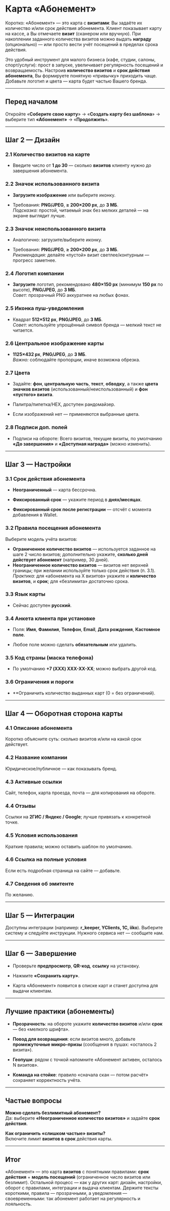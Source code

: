 # Карта «Абонемент»

Коротко: «Абонемент» — это карта с **визитами**: Вы задаёте их количество и/или срок действия абонемента. Клиент показывает карту на кассе, а Вы отмечаете **визит** (сканером или вручную). При накоплении заданного количества визитов можно выдать **награду** (опционально) — или просто вести учёт посещений в пределах срока действия.

Это удобный инструмент для малого бизнеса (кафе, студии, салоны, спорт/услуги): прост в запуске, увеличивает регулярность посещений и возвращаемость. Настроив **количество визитов** и **срок действия абонемента**, Вы формируете понятную «привычку» приходить чаще. Добавьте логотип и цвета — карта будет частью Вашего бренда. 

---

## Перед началом

Откройте «**Соберите свою карту**» → «**Создать карту без шаблона**» → выберите тип **«Абонемент»** → «**Продолжить**».

---

## Шаг 2 — Дизайн

### 2.1 Количество визитов на карте

- Введите число от **1 до 30** — сколько **визитов** клиенту нужно до завершения абонемента.  
### 2.2 Значок использованного визита

- **Загрузите изображение** или выберите иконку.
    
- Требования: **PNG/JPEG**, **≥ 200×200 px**, до **3 МБ**.  
    _Подсказка:_ простой, читаемый знак без мелких деталей — на экране выглядит лучше.

### 2.3 Значок неиспользованного визита

- Аналогично: загрузите/выберите иконку.
    
- Требования: **PNG/JPEG**, **≥ 200×200 px**, до **3 МБ**.  
    _Рекомендация:_ делайте «пустой» визит светлее/контурным — прогресс заметнее.

### 2.4 Логотип компании

- **Загрузите** логотип, рекомендовано **480×150 px** (минимум **150 px** по высоте), **PNG/JPEG**, до **3 МБ**.  
    _Совет:_ прозрачный PNG аккуратнее на любых фонах.

### 2.5 Иконка пуш-уведомления

- Квадрат **512×512 px**, **PNG/JPEG**, до **3 МБ**.  
    _Совет:_ используйте упрощённый символ бренда — мелкий текст не читается.

### 2.6 Центральное изображение карты

- **1125×432 px**, **PNG/JPEG**, до **3 МБ**.  
    _Важно:_ соблюдайте пропорции, иначе возможна обрезка.

### 2.7 Цвета

- Задайте: **фон**, **центральную часть**, **текст**, **обводку**, а также **цвета значков визитов** (использованный/неиспользованный) и **фон «пустого» визита**.
    
- Палитра/пипетка/HEX, доступен рандомайзер.
    
- Если изображений нет — применяются выбранные цвета.

### 2.8 Подписи доп. полей

- Подписи на обороте: Всего визитов, текущие визиты, по умолчанию **«До завершения»** и **«Доступная награда»** (можно изменить).

---

## Шаг 3 — Настройки

### 3.1 Срок действия абонемента

- **Неограниченный** — карта бессрочна.
    
- **Фиксированный срок** — укажите период в **днях/месяцах**.
    
- **Фиксированный срок после регистрации** — отсчёт с момента добавления в Wallet.  

### 3.2 Правила посещения абонемента

Выберите модель учёта визитов:

- **Ограниченное количество визитов** — используется заданное на шаге 2 число визитов; дополнительно укажите, **сколько дней действует абонемент** (например, 30 дней).
- **Неограниченное количество визитов** — визитов нет верхней границы; при желании используйте только срок действия (п. 3.1).  
    _Практика:_ для «абонемента на X визитов» укажите и **количество визитов**, и **срок**; для «безлимита» достаточно срока.


### 3.3 Язык карты

- Сейчас доступен **русский**.
    

### 3.4 Анкета клиента при установке

- Поля: **Имя**, **Фамилия**, **Телефон**, **Email**, **Дата рождения**, **Кастомное поле**.
    
- Любое поле можно сделать **обязательным** или удалить.

### 3.5 Код страны (маска телефона)

- По умолчанию **+7 (XXX) XXX-XX-XX**; можно выбрать другой код.

### 3.6 Ограничения и пороги

- **Ограничить количество выданных карт (0 = без ограничений).

---

## Шаг 4 — Оборотная сторона карты

### 4.1 Описание абонемента

Коротко объясните суть: сколько визитов и/или на какой срок действует.

### 4.2 Название компании

Юридическое/публичное — как показывать бренд.

### 4.3 Активные ссылки

Сайт, телефон, карта проезда, почта — для копирования на обороте.

### 4.4 Отзывы

Ссылки на **2ГИС / Яндекс / Google**; лучше привязать к конкретной точке.

### 4.5 Условия использования

Краткие правила; можно оставить шаблон по умолчанию.

### 4.6 Ссылка на полные условия

Если есть подробная страница на сайте — добавьте.

### 4.7 Сведения об эмитенте

По желанию.

---

## Шаг 5 — Интеграции

Доступны интеграции (например: **r_keeper, YClients, 1С, iiko**). Выберите систему и следуйте инструкции. Нужного сервиса нет — сообщите нам.

---

## Шаг 6 — Завершение

- Проверьте **предпросмотр**, **QR-код**, **ссылку** на установку.
    
- Нажмите **«Сохранить карту»**.
    
- Карта «Абонемент» появится в списке карт и станет доступна для выдачи клиентам.

---

## Лучшие практики (абонементы)

- **Прозрачность**: на обороте укажите **количество визитов** и/или **срок** — без «мелкого шрифта».
    
- **Повод для возвращения**: если визитов много, добавьте **промежуточные микро-призы** (сообщения в пушах: «осталось 2 визита»).
    
- **Геопуши**: рядом с точкой напомните «Абонемент активен, осталось N визитов».
    
- **Команда на стойке**: правило «сначала скан — потом расчёт» сохраняет корректность учёта.

---

## Частые вопросы

**Можно сделать безлимитный абонемент?**  
Да: выберите **«Неограниченное количество визитов»** и задайте **срок действия**.

**Как ограничить «слишком частые» визиты?**  
Включите лимит **визитов в срок** действия карты.

---

## Итог

«Абонемент» — это карта **визитов** с понятными правилами: **срок действия** + **модель посещений** (ограниченное число визитов или безлимит). Остальной процесс — как у других карт: дизайн, настройки, оборот с правилами, интеграции и выдача клиентам. Держите тексты короткими, правила — прозрачными, а уведомления — своевременными: так абонемент работает на регулярность и лояльность.
